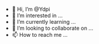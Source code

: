 - 👋 Hi, I’m @Ydpi
- 👀 I’m interested in ...
- 🌱 I’m currently learning ...
- 💞️ I’m looking to collaborate on ...
- 📫 How to reach me ...

<!---
Ydpi/Ydpi is a ✨ special ✨ repository because its `README.md` (this file) appears on your GitHub profile.
You can click the Preview link to take a look at your changes.
--->
